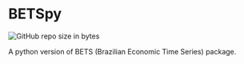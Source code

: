 # BETSpy

![GitHub repo size in bytes](https://img.shields.io/github/repo-size/GreedBlink/BETSpy.svg)


A python version of BETS (Brazilian Economic Time Series) package. 